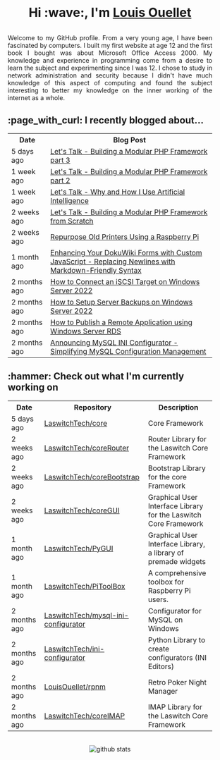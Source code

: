 <div align="center" style="padding: 20px;">
    <h1 style="padding-bottom: 0px; margin-bottom: 32px;">
        Hi :wave:, I'm <a href="https://laswitchtech.com">Louis Ouellet</a>
    </h1>
    <p align="justify">
        Welcome to my GitHub profile. From a very young age, I have been fascinated by computers. I built my first website at age 12 and the first book I bought was about Microsoft Office Access 2000. My knowledge and experience in programming come from a desire to learn the subject and experimenting since I was 12. I chose to study in network administration and security because I didn't have much knowledge of this aspect of computing and found the subject interesting to better my knowledge on the inner working of the internet as a whole.
    </p>
    <p align="justify">
        <h2 align="left">:page_with_curl: I recently blogged about...</h2>
        <table>
            <tr>
                <th>Date</th>
                <th>Blog Post</th>
            </tr>
            <tr>
                <td>5 days ago</td>
                <td><a href="https://laswitchtech.com/en/blog/2025/02/03/let-s-talk-building-a-modular-php-framework-part-3#">Let&#39;s Talk - Building a Modular PHP Framework part 3</a></td>
            </tr><tr>
                <td>1 week ago</td>
                <td><a href="https://laswitchtech.com/en/blog/2025/01/28/let-s-talk-building-a-modular-php-framework-part-2#">Let&#39;s Talk - Building a Modular PHP Framework part 2</a></td>
            </tr><tr>
                <td>1 week ago</td>
                <td><a href="https://laswitchtech.com/en/blog/2025/01/27/let-s-talk-why-and-how-i-use-artificial-intelligence#">Let&#39;s Talk - Why and How I Use Artificial Intelligence</a></td>
            </tr><tr>
                <td>2 weeks ago</td>
                <td><a href="https://laswitchtech.com/en/blog/2025/01/24/let-s-talk-building-a-modular-php-framework-from-scratch#">Let&#39;s Talk - Building a Modular PHP Framework from Scratch</a></td>
            </tr><tr>
                <td>2 weeks ago</td>
                <td><a href="https://laswitchtech.com/en/blog/2025/01/20/repurpose-old-printers-using-a-raspberry-pi#">Repurpose Old Printers Using a Raspberry Pi</a></td>
            </tr><tr>
                <td>1 month ago</td>
                <td><a href="https://laswitchtech.com/en/blog/2024/12/20/enhancing-your-dokuwiki-forms-with-custom-javascript-replacing-newlines-with-markdown-friendly-syntax#">Enhancing Your DokuWiki Forms with Custom JavaScript - Replacing Newlines with Markdown-Friendly Syntax</a></td>
            </tr><tr>
                <td>2 months ago</td>
                <td><a href="https://laswitchtech.com/en/blog/2024/12/06/how-to-connect-an-iscsi-target-on-windows-server-2022#">How to Connect an iSCSI Target on Windows Server 2022</a></td>
            </tr><tr>
                <td>2 months ago</td>
                <td><a href="https://laswitchtech.com/en/blog/2024/12/06/how-to-setup-server-backups-on-windows-server-2022#">How to Setup Server Backups on Windows Server 2022</a></td>
            </tr><tr>
                <td>2 months ago</td>
                <td><a href="https://laswitchtech.com/en/blog/2024/11/29/how-to-publish-a-remote-application-using-windows-server-rds#">How to Publish a Remote Application using Windows Server RDS</a></td>
            </tr><tr>
                <td>2 months ago</td>
                <td><a href="https://laswitchtech.com/en/blog/2024/11/29/announcing-mysql-ini-configurator-simplifying-mysql-configuration-management#">Announcing MySQL INI Configurator - Simplifying MySQL Configuration Management</a></td>
            </tr>
        </table>
    </p>
    <p align="justify">
        <h2 align="left">:hammer: Check out what I'm currently working on</h2>
        <table>
            <tr>
                <th>Date</th>
                <th>Repository</th>
                <th>Description</th>
            </tr>
            <tr>
                <td>5 days ago</td>
                <td><a href="https://github.com/LaswitchTech/core">LaswitchTech/core</a></td>
                <td>Core Framework</td>
            </tr><tr>
                <td>2 weeks ago</td>
                <td><a href="https://github.com/LaswitchTech/coreRouter">LaswitchTech/coreRouter</a></td>
                <td>Router Library for the Laswitch Core Framework</td>
            </tr><tr>
                <td>2 weeks ago</td>
                <td><a href="https://github.com/LaswitchTech/coreBootstrap">LaswitchTech/coreBootstrap</a></td>
                <td>Bootstrap Library for the core Framework</td>
            </tr><tr>
                <td>2 weeks ago</td>
                <td><a href="https://github.com/LaswitchTech/coreGUI">LaswitchTech/coreGUI</a></td>
                <td>Graphical User Interface Library for the Laswitch Core Framework</td>
            </tr><tr>
                <td>1 month ago</td>
                <td><a href="https://github.com/LaswitchTech/PyGUI">LaswitchTech/PyGUI</a></td>
                <td>Graphical User Interface Library, a library of premade widgets</td>
            </tr><tr>
                <td>1 month ago</td>
                <td><a href="https://github.com/LaswitchTech/PiToolBox">LaswitchTech/PiToolBox</a></td>
                <td>A comprehensive toolbox for Raspberry Pi users.</td>
            </tr><tr>
                <td>2 months ago</td>
                <td><a href="https://github.com/LaswitchTech/mysql-ini-configurator">LaswitchTech/mysql-ini-configurator</a></td>
                <td>Configurator for MySQL on Windows</td>
            </tr><tr>
                <td>2 months ago</td>
                <td><a href="https://github.com/LaswitchTech/ini-configurator">LaswitchTech/ini-configurator</a></td>
                <td>Python Library to create configurators (INI Editors)</td>
            </tr><tr>
                <td>2 months ago</td>
                <td><a href="https://github.com/LouisOuellet/rpnm">LouisOuellet/rpnm</a></td>
                <td>Retro Poker Night Manager</td>
            </tr><tr>
                <td>2 months ago</td>
                <td><a href="https://github.com/LaswitchTech/coreIMAP">LaswitchTech/coreIMAP</a></td>
                <td>IMAP Library for the Laswitch Core Framework</td>
            </tr>
        </table>
    </p>
    <p align="center" style="margin-top: 32px;">
        <img src="https://github-readme-stats.vercel.app/api?username=LouisOuellet&show_icons=true&rank_icon=github&hide_title=true&theme=holi" alt="github stats">
    </p>
</div>
